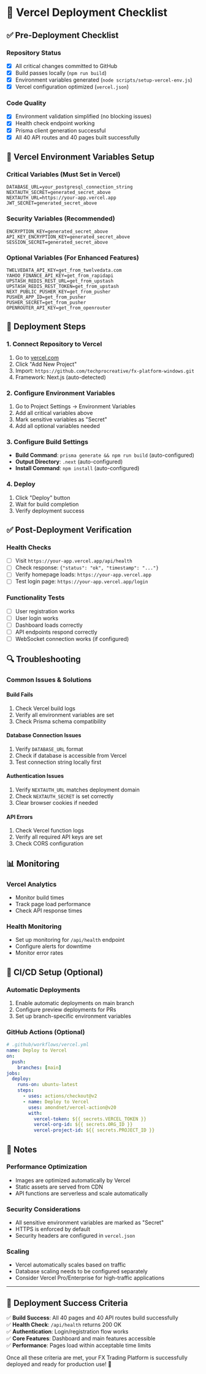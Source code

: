 # 🚀 Vercel Deployment Checklist

## ✅ Pre-Deployment Checklist

### Repository Status
- [x] All critical changes committed to GitHub
- [x] Build passes locally (`npm run build`)
- [x] Environment variables generated (`node scripts/setup-vercel-env.js`)
- [x] Vercel configuration optimized (`vercel.json`)

### Code Quality
- [x] Environment validation simplified (no blocking issues)
- [x] Health check endpoint working
- [x] Prisma client generation successful
- [x] All 40 API routes and 40 pages built successfully

## 🔧 Vercel Environment Variables Setup

### Critical Variables (Must Set in Vercel)
```
DATABASE_URL=your_postgresql_connection_string
NEXTAUTH_SECRET=generated_secret_above
NEXTAUTH_URL=https://your-app.vercel.app
JWT_SECRET=generated_secret_above
```

### Security Variables (Recommended)
```
ENCRYPTION_KEY=generated_secret_above
API_KEY_ENCRYPTION_KEY=generated_secret_above
SESSION_SECRET=generated_secret_above
```

### Optional Variables (For Enhanced Features)
```
TWELVEDATA_API_KEY=get_from_twelvedata.com
YAHOO_FINANCE_API_KEY=get_from_rapidapi
UPSTASH_REDIS_REST_URL=get_from_upstash
UPSTASH_REDIS_REST_TOKEN=get_from_upstash
NEXT_PUBLIC_PUSHER_KEY=get_from_pusher
PUSHER_APP_ID=get_from_pusher
PUSHER_SECRET=get_from_pusher
OPENROUTER_API_KEY=get_from_openrouter
```

## 🚀 Deployment Steps

### 1. Connect Repository to Vercel
1. Go to [vercel.com](https://vercel.com)
2. Click "Add New Project"
3. Import: `https://github.com/techprocreative/fx-platform-windows.git`
4. Framework: Next.js (auto-detected)

### 2. Configure Environment Variables
1. Go to Project Settings → Environment Variables
2. Add all critical variables above
3. Mark sensitive variables as "Secret"
4. Add all optional variables needed

### 3. Configure Build Settings
- **Build Command**: `prisma generate && npm run build` (auto-configured)
- **Output Directory**: `.next` (auto-configured)
- **Install Command**: `npm install` (auto-configured)

### 4. Deploy
1. Click "Deploy" button
2. Wait for build completion
3. Verify deployment success

## ✅ Post-Deployment Verification

### Health Checks
- [ ] Visit `https://your-app.vercel.app/api/health`
- [ ] Check response: `{"status": "ok", "timestamp": "..."}`
- [ ] Verify homepage loads: `https://your-app.vercel.app`
- [ ] Test login page: `https://your-app.vercel.app/login`

### Functionality Tests
- [ ] User registration works
- [ ] User login works
- [ ] Dashboard loads correctly
- [ ] API endpoints respond correctly
- [ ] WebSocket connection works (if configured)

## 🔍 Troubleshooting

### Common Issues & Solutions

#### Build Fails
1. Check Vercel build logs
2. Verify all environment variables are set
3. Check Prisma schema compatibility

#### Database Connection Issues
1. Verify `DATABASE_URL` format
2. Check if database is accessible from Vercel
3. Test connection string locally first

#### Authentication Issues
1. Verify `NEXTAUTH_URL` matches deployment domain
2. Check `NEXTAUTH_SECRET` is set correctly
3. Clear browser cookies if needed

#### API Errors
1. Check Vercel function logs
2. Verify all required API keys are set
3. Check CORS configuration

## 📊 Monitoring

### Vercel Analytics
- Monitor build times
- Track page load performance
- Check API response times

### Health Monitoring
- Set up monitoring for `/api/health` endpoint
- Configure alerts for downtime
- Monitor error rates

## 🔄 CI/CD Setup (Optional)

### Automatic Deployments
1. Enable automatic deployments on main branch
2. Configure preview deployments for PRs
3. Set up branch-specific environment variables

### GitHub Actions (Optional)
```yaml
# .github/workflows/vercel.yml
name: Deploy to Vercel
on:
  push:
    branches: [main]
jobs:
  deploy:
    runs-on: ubuntu-latest
    steps:
      - uses: actions/checkout@v2
      - name: Deploy to Vercel
        uses: amondnet/vercel-action@v20
        with:
          vercel-token: ${{ secrets.VERCEL_TOKEN }}
          vercel-org-id: ${{ secrets.ORG_ID }}
          vercel-project-id: ${{ secrets.PROJECT_ID }}
```

## 📝 Notes

### Performance Optimization
- Images are optimized automatically by Vercel
- Static assets are served from CDN
- API functions are serverless and scale automatically

### Security Considerations
- All sensitive environment variables are marked as "Secret"
- HTTPS is enforced by default
- Security headers are configured in `vercel.json`

### Scaling
- Vercel automatically scales based on traffic
- Database scaling needs to be configured separately
- Consider Vercel Pro/Enterprise for high-traffic applications

---

## 🎯 Deployment Success Criteria

✅ **Build Success**: All 40 pages and 40 API routes build successfully  
✅ **Health Check**: `/api/health` returns 200 OK  
✅ **Authentication**: Login/registration flow works  
✅ **Core Features**: Dashboard and main features accessible  
✅ **Performance**: Pages load within acceptable time limits  

Once all these criteria are met, your FX Trading Platform is successfully deployed and ready for production use! 🚀